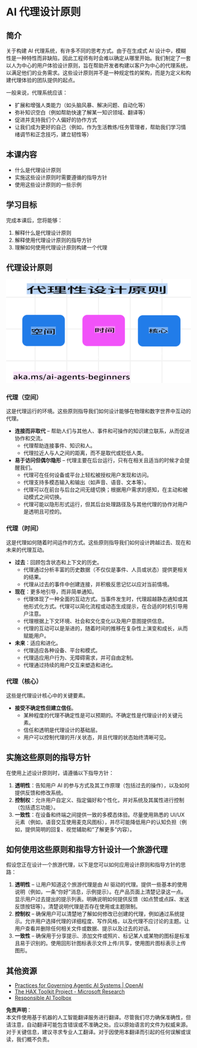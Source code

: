 # AI 代理设计原则

## 简介

关于构建 AI 代理系统，有许多不同的思考方式。由于在生成式 AI 设计中，模糊性是一种特性而非缺陷，因此工程师有时会难以确定从哪里开始。我们制定了一套以人为中心的用户体验设计原则，旨在帮助开发者构建以客户为中心的代理系统，以满足他们的业务需求。这些设计原则并不是一种规定性的架构，而是为定义和构建代理体验的团队提供的起点。

一般来说，代理系统应该：

- 扩展和增强人类能力（如头脑风暴、解决问题、自动化等）
- 弥补知识空白（例如帮助快速了解某一知识领域、翻译等）
- 促进并支持我们个人偏好的协作方式
- 让我们成为更好的自己（例如，作为生活教练/任务管理者，帮助我们学习情绪调节和正念技巧，建立韧性等）

## 本课内容

- 什么是代理设计原则
- 实施这些设计原则时需要遵循的指导方针
- 使用这些设计原则的一些示例

## 学习目标

完成本课后，您将能够：

1. 解释什么是代理设计原则
2. 解释使用代理设计原则的指导方针
3. 理解如何使用代理设计原则构建一个代理

## 代理设计原则

![代理设计原则](../../../translated_images/agentic-design-principles.9f32a64bb6e2aa5a1bdffb70111aa724058bc248b1a3dd3c6661344015604cff.zh.png?WT.mc_id=academic-105485-koreyst)

### 代理（空间）

这是代理运行的环境。这些原则指导我们如何设计能够在物理和数字世界中互动的代理。

- **连接而非取代** – 帮助人们与其他人、事件和可操作的知识建立联系，从而促进协作和交流。
  - 代理帮助连接事件、知识和人。
  - 代理拉近人与人之间的距离，而不是取代或贬低人类。
- **易于访问但偶尔隐形** – 代理主要在后台运行，只有在相关且适当的时候才会提醒我们。
  - 代理可在任何设备或平台上轻松被授权用户发现和访问。
  - 代理支持多模态输入和输出（如声音、语音、文本等）。
  - 代理可以在前台与后台之间无缝切换；根据用户需求的感知，在主动和被动模式之间切换。
  - 代理可能以隐形形式运行，但其后台处理路径及与其他代理的协作对用户是透明且可控的。

### 代理（时间）

这是代理如何随着时间运作的方式。这些原则指导我们如何设计跨越过去、现在和未来的代理互动。

- **过去**：回顾包含状态和上下文的历史。
  - 代理通过分析丰富的历史数据（不仅仅是事件、人员或状态）提供更相关的结果。
  - 代理从过去的事件中创建连接，并积极反思记忆以应对当前情境。
- **现在**：更多地引导，而非简单通知。
  - 代理体现了一种全面的互动方式。当事件发生时，代理超越静态通知或其他形式化方式。代理可以简化流程或动态生成提示，在合适的时机引导用户注意。
  - 代理根据上下文环境、社会和文化变化以及用户意图提供信息。
  - 代理的互动可以是渐进的，随着时间的推移在复杂性上演变和成长，从而赋能用户。
- **未来**：适应和进化。
  - 代理适应各种设备、平台和模式。
  - 代理适应用户行为、无障碍需求，并可自由定制。
  - 代理通过持续的用户交互来塑造和进化。

### 代理（核心）

这些是代理设计核心中的关键要素。

- **接受不确定性但建立信任**。
  - 某种程度的代理不确定性是可以预期的。不确定性是代理设计的关键元素。
  - 信任和透明是代理设计的基础层。
  - 用户可以控制代理的开/关状态，并且代理的状态始终清晰可见。

## 实施这些原则的指导方针

在使用上述设计原则时，请遵循以下指导方针：

1. **透明性**：告知用户 AI 的参与方式及其工作原理（包括过去的操作），以及如何提供反馈和修改系统。
2. **控制权**：允许用户自定义、指定偏好和个性化，并对系统及其属性进行控制（包括遗忘功能）。
3. **一致性**：在设备和终端之间提供一致的多模态体验。尽量使用熟悉的 UI/UX 元素（例如，语音交互使用麦克风图标），并尽可能降低用户的认知负担（例如，提供简明的回复、视觉辅助和“了解更多”内容）。

## 如何使用这些原则和指导方针设计一个旅游代理

假设您正在设计一个旅游代理，以下是您可以如何应用设计原则和指导方针的思路：

1. **透明性** – 让用户知道这个旅游代理是由 AI 驱动的代理。提供一些基本的使用说明（例如，一条“你好”消息，示例提示）。在产品页面上清楚记录这一点。显示用户过去提出的提示列表。明确说明如何提供反馈（如点赞或点踩、发送反馈按钮等）。清楚说明代理是否存在使用或主题限制。
2. **控制权** – 确保用户可以清楚地了解如何修改已创建的代理，例如通过系统提示。允许用户选择代理的详细程度、写作风格，以及代理不应讨论的主题。让用户查看并删除任何相关文件或数据、提示以及过去的对话。
3. **一致性** – 确保用于分享提示、添加文件或照片、标记某人或某物的图标是标准且易于识别的。使用回形针图标表示文件上传/共享，使用图片图标表示上传图形。

## 其他资源
- [Practices for Governing Agentic AI Systems | OpenAI](https://openai.com)
- [The HAX Toolkit Project - Microsoft Research](https://microsoft.com)
- [Responsible AI Toolbox](https://responsibleaitoolbox.ai)

**免责声明**：  
本文件使用基于机器的人工智能翻译服务进行翻译。尽管我们尽力确保准确性，但请注意，自动翻译可能包含错误或不准确之处。应以原始语言的文件为权威来源。对于关键信息，建议寻求专业人工翻译。对于因使用本翻译而引起的任何误解或误读，我们概不负责。